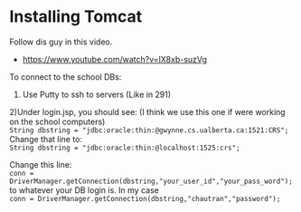 Installing Tomcat
==============
Follow dis guy in this video.
* https://www.youtube.com/watch?v=IX8xb-suzVg   


To connect to the school DBs:   
1)  Use Putty to ssh to servers (Like in 291)   
 
2)Under login.jsp, you should see: (I think we use this one if were working on the school computers)   
`String dbstring = "jdbc:oracle:thin:@gwynne.cs.ualberta.ca:1521:CRS";`   
Change that line to:   
`String dbstring = "jdbc:oracle:thin:@localhost:1525:crs";`   
 
Change this line:   
`conn = DriverManager.getConnection(dbstring,"your_user_id","your_pass_word");`   
to whatever your DB login is. In my case   
`conn = DriverManager.getConnection(dbstring,"chautran","password");`

